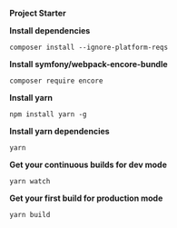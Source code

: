 **Project Starter**

**Install dependencies <br>**

`composer install --ignore-platform-reqs`

**Install symfony/webpack-encore-bundle**

`composer require encore`

**Install yarn**

`npm install yarn -g`

**Install yarn dependencies**

`yarn`

**Get your continuous builds for dev mode**

`yarn watch`

**Get your first build for production mode**

`yarn build`

